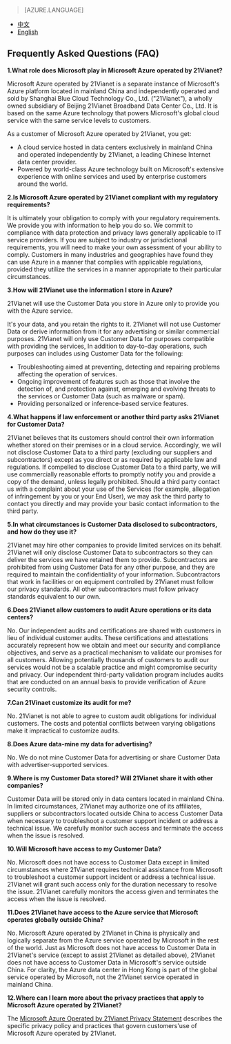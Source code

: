 <properties
	pageTitle="FAQ - Microsoft Azure"
    description=""
    services=""
    documentationCenter=""
    authors=""
    manager=""
    editor=""
    tags=""/>

> [AZURE.LANGUAGE]
- [中文](/support/trust-center/faq/)
- [English](/support/trust-center/faq-en/)

## Frequently Asked Questions (FAQ)
 
 <tags ms.service="trust-center-en" ms.date="12/2015" wacn.date="12/2015" wacn.lang="en"/>
 
**1.What role does Microsoft play in Microsoft Azure operated by 21Vianet?**

Microsoft Azure operated by 21Vianet is a separate instance of Microsoft's Azure platform located in mainland China and independently operated and sold by Shanghai Blue Cloud Technology Co., Ltd. ("21Vianet"), a wholly owned subsidiary of Beijing 21Vianet Broadband Data Center Co., Ltd. It is based on the same Azure technology that powers Microsoft's global cloud service with the same service levels to customers.

As a customer of Microsoft Azure operated by 21Vianet, you get:

* A cloud service hosted in data centers exclusively in mainland China and operated independently by 21Vianet, a leading Chinese Internet data center provider.
* Powered by world-class Azure technology built on Microsoft's extensive experience with online services and used by enterprise customers around the world.

**2.Is Microsoft Azure operated by 21Vianet compliant with my regulatory requirements?**

It is ultimately your obligation to comply with your regulatory requirements. We provide you with information to help you do so. We commit to compliance with data protection and privacy laws generally applicable to IT service providers. If you are subject to industry or jurisdictional requirements, you will need to make your own assessment of your ability to comply. Customers in many industries and geographies have found they can use Azure in a manner that complies with applicable regulations, provided they utilize the services in a manner appropriate to their particular circumstances.

**3.How will 21Vianet use the information I store in Azure?**

21Vianet will use the Customer Data you store in Azure only to provide you with the Azure service.

It's your data, and you retain the rights to it. 21Vianet will not use Customer Data or derive information from it for any advertising or similar commercial purposes. 21Vianet will only use Customer Data for purposes compatible with providing the services, In addition to day-to-day operations, such purposes can includes using Customer Data for the following:

* Troubleshooting aimed at preventing, detecting and repairing problems affecting the operation of services.
* Ongoing improvement of features such as those that involve the detection of, and protection against, emerging and evolving threats to the services or Customer Data (such as malware or spam).
* Providing personalized or inference-based service features.

**4.What happens if law enforcement or another third party asks 21Vianet for Customer Data?**

21Vianet believes that its customers should control their own information whether stored on their premises or in a cloud service. Accordingly, we will not disclose Customer Data to a third party (excluding our suppliers and subcontractors) except as you direct or as required by applicable law and regulations. If compelled to disclose Customer Data to a third party, we will use commercially reasonable efforts to promptly notify you and provide a copy of the demand, unless legally prohibited. Should a third party contact us with a complaint about your use of the Services (for example, allegation of infringement by you or your End User), we may ask the third party to contact you directly and may provide your basic contact information to the third party.

**5.In what circumstances is Customer Data disclosed to subcontractors, and how do they use it?**

21Vianet may hire other companies to provide limited services on its behalf. 21Vianet will only disclose Customer Data to subcontractors so they can deliver the services we have retained them to provide. Subcontractors are prohibited from using Customer Data for any other purpose, and they are required to maintain the confidentiality of your information. Subcontractors that work in facilities or on equipment controlled by 21Vianet must follow our privacy standards. All other subcontractors must follow privacy standards equivalent to our own.

**6.Does 21Vianet allow customers to audit Azure operations or its data centers?**

No. Our independent audits and certifications are shared with customers in lieu of individual customer audits. These certifications and attestations accurately represent how we obtain and meet our security and compliance objectives, and serve as a practical mechanism to validate our promises for all customers. Allowing potentially thousands of customers to audit our services would not be a scalable practice and might compromise security and privacy. Our independent third-party validation program includes audits that are conducted on an annual basis to provide verification of Azure security controls.

**7.Can 21Vinaet customize its audit for me?**

No. 21Vianet is not able to agree to custom audit obligations for individual customers. The costs and potential conflicts between varying obligations make it impractical to customize audits.

**8.Does Azure data-mine my data for advertising?**

No. We do not mine Customer Data for advertising or share Customer Data with advertiser-supported services.

**9.Where is my Customer Data stored? Will 21Vianet share it with other companies?**

Customer Data will be stored only in data centers located in mainland China. In limited circumstances, 21Vianet may authorize one of its affiliates, suppliers or subcontractors located outside China to access Customer Data when necessary to troubleshoot a customer support incident or address a technical issue. We carefully monitor such access and terminate the access when the issue is resolved.

**10.Will Microsoft have access to my Customer Data?**

No. Microsoft does not have access to Customer Data except in limited circumstances where 21Vianet requires technical assistance from Microsoft to troubleshoot a customer support incident or address a technical issue. 21Vianet will grant such access only for the duration necessary to resolve the issue. 21Vianet carefully monitors the access given and terminates the access when the issue is resolved.

**11.Does 21Vianet have access to the Azure service that Microsoft operates globally outside China?**

No. Microsoft Azure operated by 21Vianet in China is physically and logically separate from the Azure service operated by Microsoft in the rest of the world. Just as Microsoft does not have access to Customer Data in 21Vianet's service (except to assist 21Vianet as detailed above), 21Vianet does not have access to Customer Data in Microsoft's service outside China. For clarity, the Azure data center in Hong Kong is part of the global service operated by Microsoft, not the 21Vianet service operated in mainland China.

**12.Where can I learn more about the privacy practices that apply to Microsoft Azure operated by 21Vianet?**

The [Microsoft Azure Operated by 21Vianet Privacy Statement](/support/legal/privacy-statement/) describes the specific privacy policy and practices that govern customers'use of Microsoft Azure operated by 21Vianet.
